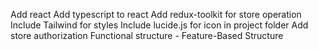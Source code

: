 Add react
Add typescript to react
Add redux-toolkit for store operation
Include Tailwind for styles
Include lucide.js for icon in project folder
Add store authorization
Functional structure - Feature-Based Structure
